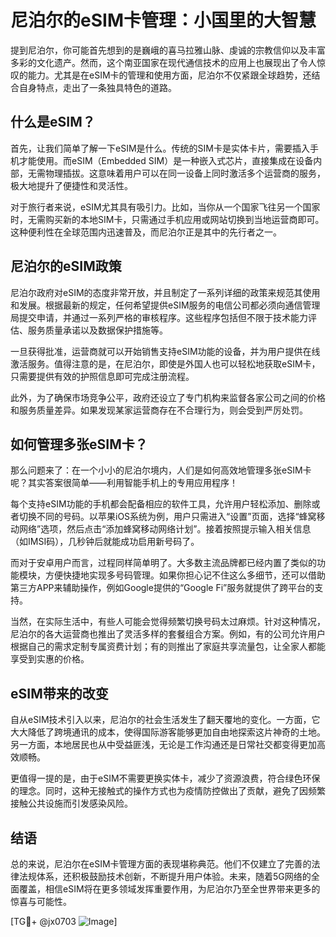 # 尼泊尔的eSIM卡管理：小国里的大智慧

提到尼泊尔，你可能首先想到的是巍峨的喜马拉雅山脉、虔诚的宗教信仰以及丰富多彩的文化遗产。然而，这个南亚国家在现代通信技术的应用上也展现出了令人惊叹的能力。尤其是在eSIM卡的管理和使用方面，尼泊尔不仅紧跟全球趋势，还结合自身特点，走出了一条独具特色的道路。

## 什么是eSIM？

首先，让我们简单了解一下eSIM是什么。传统的SIM卡是实体卡片，需要插入手机才能使用。而eSIM（Embedded SIM）是一种嵌入式芯片，直接集成在设备内部，无需物理插拔。这意味着用户可以在同一设备上同时激活多个运营商的服务，极大地提升了便捷性和灵活性。

对于旅行者来说，eSIM尤其具有吸引力。比如，当你从一个国家飞往另一个国家时，无需购买新的本地SIM卡，只需通过手机应用或网站切换到当地运营商即可。这种便利性在全球范围内迅速普及，而尼泊尔正是其中的先行者之一。

## 尼泊尔的eSIM政策

尼泊尔政府对eSIM的态度非常开放，并且制定了一系列详细的政策来规范其使用和发展。根据最新的规定，任何希望提供eSIM服务的电信公司都必须向通信管理局提交申请，并通过一系列严格的审核程序。这些程序包括但不限于技术能力评估、服务质量承诺以及数据保护措施等。

一旦获得批准，运营商就可以开始销售支持eSIM功能的设备，并为用户提供在线激活服务。值得注意的是，在尼泊尔，即使是外国人也可以轻松地获取eSIM卡，只需要提供有效的护照信息即可完成注册流程。

此外，为了确保市场竞争公平，政府还设立了专门机构来监督各家公司之间的价格和服务质量差异。如果发现某家运营商存在不合理行为，则会受到严厉处罚。

## 如何管理多张eSIM卡？

那么问题来了：在一个小小的尼泊尔境内，人们是如何高效地管理多张eSIM卡呢？其实答案很简单——利用智能手机上的专用应用程序！

每个支持eSIM功能的手机都会配备相应的软件工具，允许用户轻松添加、删除或者切换不同的号码。以苹果iOS系统为例，用户只需进入“设置”页面，选择“蜂窝移动网络”选项，然后点击“添加蜂窝移动网络计划”。接着按照提示输入相关信息（如IMSI码），几秒钟后就能成功启用新号码了。

而对于安卓用户而言，过程同样简单明了。大多数主流品牌都已经内置了类似的功能模块，方便快捷地实现多号码管理。如果你担心记不住这么多细节，还可以借助第三方APP来辅助操作，例如Google提供的“Google Fi”服务就提供了跨平台的支持。

当然，在实际生活中，有些人可能会觉得频繁切换号码太过麻烦。针对这种情况，尼泊尔的各大运营商也推出了灵活多样的套餐组合方案。例如，有的公司允许用户根据自己的需求定制专属资费计划；有的则推出了家庭共享流量包，让全家人都能享受到实惠的价格。

## eSIM带来的改变

自从eSIM技术引入以来，尼泊尔的社会生活发生了翻天覆地的变化。一方面，它大大降低了跨境通讯的成本，使得国际游客能够更加自由地探索这片神奇的土地。另一方面，本地居民也从中受益匪浅，无论是工作沟通还是日常社交都变得更加高效顺畅。

更值得一提的是，由于eSIM不需要更换实体卡，减少了资源浪费，符合绿色环保的理念。同时，这种无接触式的操作方式也为疫情防控做出了贡献，避免了因频繁接触公共设施而引发感染风险。

## 结语

总的来说，尼泊尔在eSIM卡管理方面的表现堪称典范。他们不仅建立了完善的法律法规体系，还积极鼓励技术创新，不断提升用户体验。未来，随着5G网络的全面覆盖，相信eSIM将在更多领域发挥重要作用，为尼泊尔乃至全世界带来更多的惊喜与可能性。

[TG💪+ @jx0703 ![Image](https://github.com/user-attachments/assets/dbca1d08-cadb-493c-b0ec-ad6f7a83f270)]